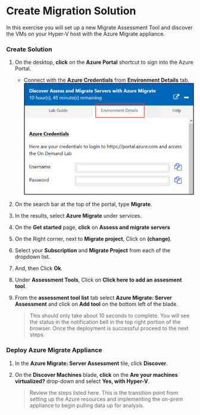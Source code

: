 # Create Migration Solution

In this exercise you will set up a new Migrate Assessment Tool and discover the VMs on your Hyper-V host with the Azure Migrate appliance.

### Create Solution

1. On the desktop, **click** on the **Azure Portal** shortcut to sign into the Azure Portal.

      - Connect with the **Azure Credentials** from **Environment Details** tab.
![Credentials](image/azureportal.png)

2.  On the search bar at the top of the portal, type **Migrate**.
3.  In the results, select **Azure Migrate** under services.
4.  On the **Get started** page, **click** on **Assess and migrate servers**
5.  On the Right corner, next to **Migrate project**, Click on **(change)**.
6.  Select your **Subscription** and **Migrate Project** from each of the dropdown list.
7.  And, then Click **Ok**.
8.  Under **Assessment Tools**, Click on **Click here to add an assesment tool**.
9.  From the **assessment tool list** tab select **Azure Migrate: Server Assessment** and click on **Add tool** on the bottom left of the blade.

	>This should only take about 10 seconds to complete. You will see the status in the notification bell in the top right portion of the browser. Once the deployment is successful proceed to the next steps. 

### Deploy Azure Migrate Appliance

1. In the **Azure Migrate: Server Assessment** tile, click **Discover**.
2. On the **Discover Machines** blade, **click** on the **Are your machines virtualized?** drop-down and select **Yes, with Hyper-V**.

	>Review the steps listed here. This is the transition point from setting up the Azure resources and implementing the on-prem appliance to begin pulling data up for analysis.

